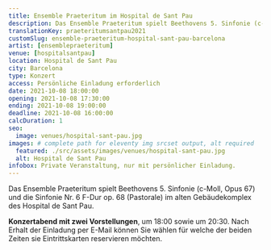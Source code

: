 ```yaml
---
title: Ensemble Praeteritum im Hospital de Sant Pau
description: Das Ensemble Praeteritum spielt Beethovens 5. Sinfonie (c-Moll, Opus 67) und die  Sinfonie Nr. 6 F-Dur op. 68 (Pastorale) im alten Gebäudekomplex des Hospital de Sant Pau.
translationKey: praeteritumsantpau2021
customSlug: ensemble-praeteritum-hospital-sant-pau-barcelona
artist: [ensemblepraeteritum]
venue: [hospitalsantpau]
location: Hospital de Sant Pau
city: Barcelona
type: Konzert
access: Persönliche Einladung erforderlich
date: 2021-10-08 18:00:00
opening: 2021-10-08 17:30:00
ending: 2021-10-08 19:00:00
deadline: 2021-10-08 16:00:00
calcDuration: 1
seo:
  image: venues/hospital-sant-pau.jpg
images: # complete path for eleventy img srcset output, alt required
  featured: ./src/assets/images/venues/hospital-sant-pau.jpg
  alt: Hospital de Sant Pau
infobox: Private Veranstaltung, nur mit persönlicher Einladung.
---
```


Das Ensemble Praeteritum spielt Beethovens 5. Sinfonie (c-Moll, Opus 67) und die Sinfonie Nr. 6 F-Dur op. 68 (Pastorale) im alten Gebäudekomplex des Hospital de Sant Pau.

**Konzertabend mit zwei Vorstellungen**, um 18:00 sowie um 20:30. Nach Erhalt der Einladung per E-Mail können Sie wählen für welche der beiden Zeiten sie Eintrittskarten reservieren möchten.
